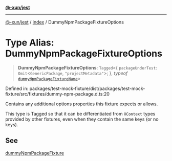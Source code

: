 [**@-xun/jest**](../../README.md)

***

[@-xun/jest](../../README.md) / [index](../README.md) / DummyNpmPackageFixtureOptions

# Type Alias: DummyNpmPackageFixtureOptions

> **DummyNpmPackageFixtureOptions**: `Tagged`\<\{ `packageUnderTest`: `Omit`\<`GenericPackage`, `"projectMetadata"`\>; \}, *typeof* [`dummyNpmPackageFixtureName`](../variables/dummyNpmPackageFixtureName.md)\>

Defined in: packages/test-mock-fixture/dist/packages/test-mock-fixture/src/fixtures/dummy-npm-package.d.ts:20

Contains any additional options properties this fixture expects or allows.

This type is Tagged so that it can be differentiated from `XContext`
types provided by other fixtures, even when they contain the same keys (or no
keys).

## See

[dummyNpmPackageFixture](../functions/dummyNpmPackageFixture.md)
